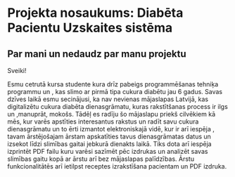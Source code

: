 # Projekta nosaukums: Diabēta Pacientu Uzskaites sistēma

## Par mani un nedaudz par manu projektu

Sveiki! 

Esmu cetrutā kursa studente kura drīz pabeigs programmēšanas tehniķa programmu un
, kas slimo ar pirmā tipa cukura diabētu jau 6 gadus. Savas dzīves laikā esmu
secinājusi, ka nav nevienas mājaslapas Latvijā, kas digitalizētu cukura diabēta dienasgrāmatu, kuras rakstītšanas 
process ir ilgs un ,manuprāt, mokošs.
Tādēļ es radīju šo mājaslapu priekš cilvēkiem kā mēs, kur varēs apstīties interesantus rakstus
un radīt savu cukura dienasgrāmatu un to ērti izmantot elektroniskajā vidē, kur ir arī iespēja
, tavam ārstējošajam ārstam apskatīties tavus dienasgrāmatas datus un izsekot līdzi slimības gaitai jebkurā dienakts laikā. 
Tiks dota arī iespēja izprintēt PDF failu kuru varēsi sazīmēt pēc izdrukas un analizēt savas slimības gaitu kopā ar ārstu arī bez mājaslapas palīdzības. 
Ārstu funkcionalitātēs arī ietilpst receptes izrakstīšana pacientam un PDF izdruka.

